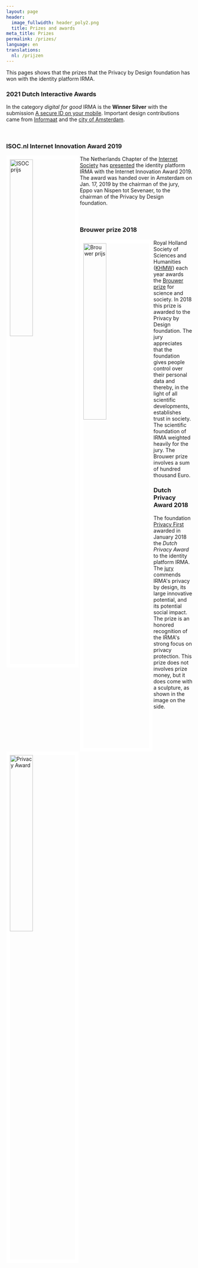 ```yaml
---
layout: page
header:
  image_fullwidth: header_poly2.png
  title: Prizes and awards
meta_title: Prizes
permalink: /prizes/
language: en
translations:
  nl: /prijzen
---
```


This pages shows that the prizes that the Privacy by Design foundation
has won with the identity platform IRMA.

### 2021 Dutch Interactive Awards

In the category *digital for good* IRMA is the **Winner Silver**
with the submission [A secure ID on your mobile](https://www.emerce.nl/nieuws/dit-winnaars-dutch-interactive-awards-2021). Important design 
contributions came from [Informaat](https://informaat.nl/en)
and the [city of 
Amsterdam](https://informaat.nl/en/cases/gemeente-amsterdam/).

<br>

### ISOC.nl Internet Innovation Award 2019

<img align="left" src="../images/isoc-award-2019.jpg" alt="ISOC prijs"
 style="border:10px solid white; width: 35%; height: 35%"/> The
 Netherlands Chapter of the [Internet Society](https://isoc.nl/) has
 [presented](https://awards.isoc.nl/innovatie/2019/) the identity
 platform IRMA with the Internet Innovation Award 2019. The award was
 handed over in Amsterdam on Jan. 17, 2019 by the chairman of the
 jury, Eppo van Nispen tot Sevenaer, to the chairman of the Privacy by
 Design foundation.

<br>

### Brouwer prize 2018 

<img align="left" src="../images/KHMW-logo.jpg" alt="Brouwer prijs"
 style="border:10px solid white; width: 35%; height: 35%"/> Royal
 Holland Society of Sciences and Humanities
 ([KHMW](https://www.khmw.nl)) each year awards the [Brouwer
 prize](https://www.khmw.nl/brouwer-prijs-voor-wetenschap-en-samenleving/)
 for science and society. In 2018 this prize is awarded to the Privacy
 by Design foundation. The jury appreciates that the foundation gives
 people control over their personal data and thereby, in the light of
 all scientific developments, establishes trust in society. The
 scientific foundation of IRMA weighted heavily for the jury. The
 Brouwer prize involves a sum of hundred thousand Euro.


### Dutch Privacy Award 2018

<img align="left" src="../images/privacyaward.jpg" alt="Privacy Award"
style="border:10px solid white; width: 35%; height: 35%"/> The
foundation [Privacy First](https://privacyfirst.nl/) awarded in January
2018 the *Dutch Privacy Award* to the identity platform IRMA. The
[jury](https://privacyfirst.nl/solutions/evenementen/item/1104-winnaars-nederlandse-privacy-awards-2018.html)
commends IRMA's privacy by design, its large innovative potential, and
its potential social impact. The prize is an honored recognition of
the IRMA's strong focus on privacy protection. This prize does not
involves prize money, but it does come with a sculpture, as shown in
the image on the side.







